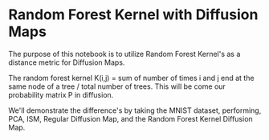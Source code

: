# Random Forest Kernel with Diffusion Maps

The purpose of this notebook is to utilize Random Forest Kernel's as a distance
metric for Diffusion Maps.

The random forest kernel 
K(i,j) = sum of number of times i and j end at the same node of a tree / total number of trees. 
This will be come our probability matrix P in diffusion.

We'll demonstrate the difference's by taking the MNIST dataset, performing, PCA, ISM,
Regular Diffusion Map, and the Random Forest Kernel Diffusion Map.
